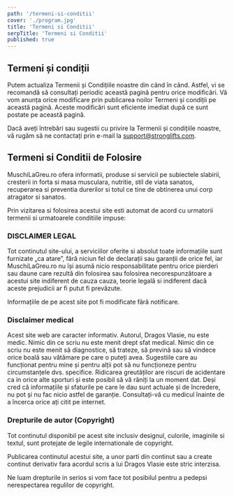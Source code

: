```yaml
---
path: '/termeni-si-conditii'
cover: './program.jpg'
title: 'Termeni si Conditii'
serpTitle: 'Termeni si Conditii'
published: true
---
```


## Termeni și condiții

Putem actualiza Termenii și Condițiile noastre din când în când. Astfel, vi se recomandă să consultați periodic această pagină pentru orice modificări. Vă vom anunța orice modificare prin publicarea noilor Termeni și condiții pe această pagină. Aceste modificări sunt eficiente imediat după ce sunt postate pe această pagină.

Dacă aveți întrebări sau sugestii cu privire la Termenii și condițiile noastre, vă rugăm să ne contactați prin e-mail la support@stronglifts.com.

## Termeni si Conditii de Folosire

MuschiLaGreu.ro ofera informatii, produse si servicii pe subiectele slabirii, cresterii in forta si masa musculara, nutritie, stil de viata sanatos, recuperarea si preventia durerilor si totul ce tine de obtinerea unui corp atragator si sanatos.

Prin vizitarea si folosirea acestui site esti automat de acord cu urmatorii termenii si urmatoarele conditiile impuse:

<!-- ### Acest site nu foloseste Cookie-uri

Cookie-ul este un fișier de mici dimensiuni, format din litere și numere, care va fi stocat pe computerul, terminalul mobil sau alte echipamente ale unui utilizator de pe care se accesează internetul. Cookie-ul este instalat prin solicitarea emisă de către terminalul utilizatorului către un server MuschiLaGreu.ro sau către un server al unei terțe părți.

MuschiLaGreu.ro nu foloseste cookie-uri pentru a analiza si imbunatati experienta dumneavoastra pe site, cat si pentru a se asigura ca primiti continut personalizat cat si mesaje promotionale relevante. -->

### DISCLAIMER LEGAL

Tot continutul site-ului, a serviciilor oferite si absolut toate informațiile sunt furnizate „ca atare”, fără niciun fel de declarații sau garanții de orice fel, iar MuschiLaGreu.ro nu își asumă nicio responsabilitate pentru orice pierderi sau daune care rezultă din folosirea sau folosirea necorespunzătoare a acestui site indiferent de cauza cauza, teorie legală si indiferent dacă aceste prejudicii ar fi putut fi prevăzute.

Informațiile de pe acest site pot fi modificate fără notificare.

### Disclaimer medical

Acest site web are caracter informativ. Autorul, Dragos Vlasie, nu este medic. Nimic din ce scriu nu este menit drept sfat medical. Nimic din ce scriu nu este menit să diagnostice, să trateze, să prevină sau să vindece orice boală sau vătămare pe care o puteți avea. Sugestiile care au funcționat pentru mine și pentru alții pot să nu funcționeze pentru circumstanțele dvs. specifice. Ridicarea greutăților are riscuri de acidentare ca in orice alte sporturi și este posibil să vă răniți la un moment dat. Deși cred că informațiile și sfaturile pe care le dau sunt actuale și de încredere, nu pot și nu fac nicio astfel de garanție. Consultați-vă cu medicul înainte de a încerca orice ați citit pe internet.

<!-- ### Prelucrarea datelor cu caracter presonal

Citeste mai multe in [politica de confidentialiate](https://MuschiLaGreu.ro/politica-de-confidentialitate/). -->

### Drepturile de autor (Copyright)

Tot continutul disponibil pe acest site inclusiv designul, culorile, imaginile si textul, sunt protejate de legile internationale de copyright.

Publicarea continutul acestui site, a unor parti din continut sau a create continut derivativ fara acordul scris a lui Dragos Vlasie este stric interzisa.

Ne luam drepturile in serios si vom face tot posibilul pentru a pedepsi nerespectarea regulilor de copyright.
